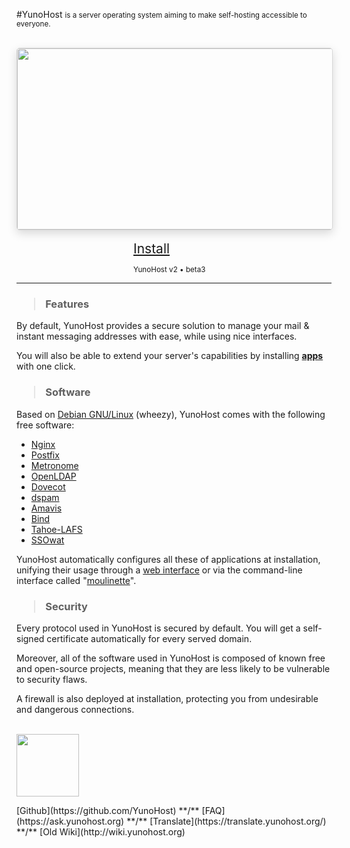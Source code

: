 #YunoHost <small>is a server operating system aiming to make self-hosting accessible to everyone.</small>

<br />

<div style="width: 100%; height: 290px; overflow: hidden; border-radius: 5px; border: 1px solid rgba(0,0,0,0.15); box-shadow: 0 5px 15px rgba(0,0,0,0.15);">
<img style="width: 100%; min-width: 580px;" src="http://pix.toile-libre.org/upload/original/1388434791.jpg" />
</div>

<br />

<div class="text-center" style="width: 23%; min-width: 130px; margin: 0 auto;">
<a class="btn btn-primary btn-lg btn-block"  style="font-size: 1.5em" href="/install">Install</a>
<p class="text-muted text-center"><small>YunoHost v2 • beta3</small></p>
</div>

<hr />

<h3><blockquote>Features</blockquote></h3>

By default, YunoHost provides a secure solution to manage your mail & instant messaging addresses with ease, while using nice interfaces. 

You will also be able to extend your server's capabilities by installing [**apps**](/apps) with one click.

<h3><blockquote>Software</blockquote></h3>

Based on [Debian GNU/Linux](http://www.debian.org/index.en.html) (wheezy), YunoHost comes with the following free software:

* [Nginx](http://nginx.org/)
* [Postfix](http://www.postfix.org/)
* [Metronome](http://www.lightwitch.org/metronome)
* [OpenLDAP](http://www.openldap.org/)
* [Dovecot](http://www.dovecot.org/)
* [dspam](http://nuclearelephant.com/)
* [Amavis](http://amavis.org/)
* [Bind](https://www.isc.org/downloads/bind/)
* [Tahoe-LAFS](https://tahoe-lafs.org/trac/tahoe-lafs)
* [SSOwat](https://github.com/Kloadut/SSOwat)

YunoHost automatically configures all these of applications at installation, unifying their usage through a [web interface](/admin) or via the command-line interface called "[moulinette](/moulinette)".

<h3><blockquote>Security</blockquote></h3>

Every protocol used in YunoHost is secured by default. You will get a self-signed certificate automatically for every served domain.

Moreover, all of the software used in YunoHost is composed of known free and open-source projects, meaning that they are less likely to be vulnerable to security flaws.

A firewall is also deployed at installation, protecting you from undesirable and dangerous connections.


<br>

<div class="text-center">
<img style="width: 100px" src="http://pix.toile-libre.org/upload/original/1386012810.png" />

<p markdown="1">
[Github](https://github.com/YunoHost) **/** [FAQ](https://ask.yunohost.org) **/** [Translate](https://translate.yunohost.org/) **/** [Old Wiki](http://wiki.yunohost.org)
</p>
</div>

<script type="text/javascript">
    jQuery.ajaxSetup({cache: true});
    jQuery.getScript('https://doc.yunohost.org/mini/javascripts/mini.js', function() {
        JappixMini.launch({
            connection: {
              domain: 'anonymous.jappix.com'
            },

            application: {
              network: {
                autoconnect: false
              },

              interface: {
                showpane: true,
                animate: true
              },

              groupchat: {
                open: ['support@conference.yunohost.org']
              }
            }
        });
    });
    $("#edit").hide();
</script>
